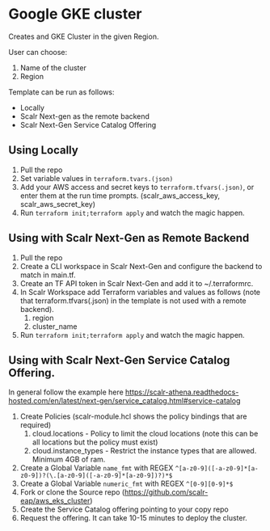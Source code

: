 # Google GKE cluster

Creates and GKE Cluster in the given Region.

User can choose:

1. Name of the cluster
1. Region

Template can be run as follows:

* Locally
* Scalr Next-gen as the remote backend
* Scalr Next-Gen Service Catalog Offering

## Using Locally

1. Pull the repo
1. Set variable values in `terraform.tvars.(json)`
1. Add your AWS access and secret keys to `terraform.tfvars(.json)`, or enter them at the run time prompts. (scalr_aws_access_key, scalr_aws_secret_key)
1. Run `terraform init;terraform apply` and watch the magic happen.

## Using with Scalr Next-Gen as Remote Backend

1. Pull the repo
1. Create a CLI workspace in Scalr Next-Gen and configure the backend to match in main.tf.
1. Create an TF API token in Scalr Next-Gen and add it to ~/.terraformrc.
1. In Scalr Workspace add Terraform variables and values as follows (note that terraform.tfvars(.json) in the template is not used with a remote backend).
   1. region
   1. cluster_name
1. Run `terraform init;terraform apply` and watch the magic happen.

## Using with Scalr Next-Gen Service Catalog Offering.

In general follow the example here https://scalr-athena.readthedocs-hosted.com/en/latest/next-gen/service_catalog.html#service-catalog

1. Create Policies (scalr-module.hcl shows the policy bindings that are required)
   1. cloud.locations - Policy to limit the cloud locations (note this can be all locations but the policy must exist)
   1. cloud.instance_types - Restrict the instance types that are allowed. Minimum 4GB of ram.
1. Create a Global Variable `name_fmt` with REGEX `^[a-z0-9]([-a-z0-9]*[a-z0-9])?(\.[a-z0-9]([-a-z0-9]*[a-z0-9])?)*$`
1. Create a Global Variable `numeric_fmt` with REGEX `^[0-9][0-9]*$`
1. Fork or clone the Source repo (https://github.com/scalr-eap/aws_eks_cluster)
1. Create the Service Catalog offering pointing to your copy repo
1. Request the offering. It can take 10-15 minutes to deploy the cluster.
